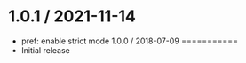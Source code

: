 1.0.1 / 2021-11-14
===========
  * pref: enable strict mode
1.0.0 / 2018-07-09
===========
  * Initial release
